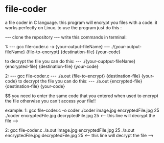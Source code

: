 # file-coder
a file coder in C language.
this program will encrypt you files with a code.
it works perfectly on Linux.
to use the program just do this :

--- clone the repository
--- write this commands in terminal:

1:
--- gcc file-coder.c -o {your-output-fileName}
--- ./{your-output-fileName} {file-to-encrypt} {destination-file} {your-code}

to decrypt the file you can do this:
--- ./{your-ouptput-fileName} {encrypted-file} {destination-file} {your-code}

2:
--- gcc file-coder.c
--- ./a.out {file-to-encrypt} {destination-file} {your-code}
to decrypt the file you can do this:
--- ./a.out {encrypted-file} {destination-file} {your-code}


$$ you need to enter the same code that you entered when used to encrypt the file otherwise you can't access your file!!

example:
1:
gcc file-coder.c -o coder
./coder image.jpg encryptedFile.jpg 25
./coder encryptedFile.jpg decryptedFile.jpg 25   <-- this line will decrypt the file -->

2:
gcc file-coder.c
./a.out image.jpg encryptedFile.jpg 25
./a.out encryptedFile.jpg decryptedFile.jpg 25   <-- this line will decrypt the file -->
